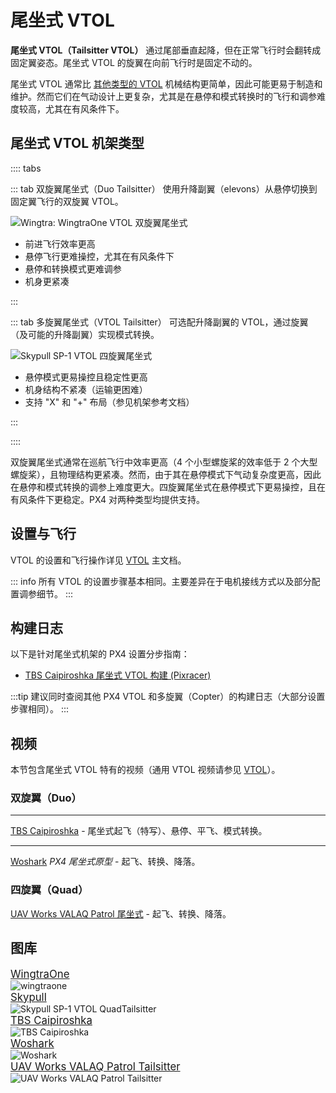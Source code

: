 # 尾坐式 VTOL

**尾坐式 VTOL（Tailsitter VTOL）** 通过尾部垂直起降，但在正常飞行时会翻转成固定翼姿态。尾坐式 VTOL 的旋翼在向前飞行时是固定不动的。

尾坐式 VTOL 通常比 [其他类型的 VTOL](../frames_vtol/index.md) 机械结构更简单，因此可能更易于制造和维护。然而它们在气动设计上更复杂，尤其是在悬停和模式转换时的飞行和调参难度较高，尤其在有风条件下。

## 尾坐式 VTOL 机架类型

:::: tabs

::: tab 双旋翼尾坐式（Duo Tailsitter）
使用升降副翼（elevons）从悬停切换到固定翼飞行的双旋翼 VTOL。

![Wingtra: WingtraOne VTOL 双旋翼尾坐式](../../assets/airframes/vtol/wingtraone/hero.jpg)

- 前进飞行效率更高
- 悬停飞行更难操控，尤其在有风条件下
- 悬停和转换模式更难调参
- 机身更紧凑

:::

::: tab 多旋翼尾坐式（VTOL Tailsitter）
可选配升降副翼的 VTOL，通过旋翼（及可能的升降副翼）实现模式转换。

![Skypull SP-1 VTOL 四旋翼尾坐式](../../assets/airframes/vtol/skypull/skypull_sp1.jpg)

- 悬停模式更易操控且稳定性更高
- 机身结构不紧凑（运输更困难）
- 支持 "X" 和 "+" 布局（参见机架参考文档）

:::

::::

双旋翼尾坐式通常在巡航飞行中效率更高（4 个小型螺旋桨的效率低于 2 个大型螺旋桨），且物理结构更紧凑。然而，由于其在悬停模式下气动复杂度更高，因此在悬停和模式转换的调参上难度更大。四旋翼尾坐式在悬停模式下更易操控，且在有风条件下更稳定。PX4 对两种类型均提供支持。

## 设置与飞行

VTOL 的设置和飞行操作详见 [VTOL](../frames_vtol/index.md) 主文档。

::: info
所有 VTOL 的设置步骤基本相同。主要差异在于电机接线方式以及部分配置调参细节。
:::

## 构建日志

以下是针对尾坐式机架的 PX4 设置分步指南：

- [TBS Caipiroshka 尾坐式 VTOL 构建 (Pixracer)](../frames_vtol/vtol_tailsitter_caipiroshka_pixracer.md)

:::tip
建议同时查阅其他 PX4 VTOL 和多旋翼（Copter）的构建日志（大部分设置步骤相同）。
:::

## 视频

本节包含尾坐式 VTOL 特有的视频（通用 VTOL 视频请参见 [VTOL](../frames_vtol/index.md)）。

### 双旋翼（Duo）

---

[TBS Caipiroshka](../frames_vtol/vtol_tailsitter_caipiroshka_pixracer.md) - 尾坐式起飞（特写）、悬停、平飞、模式转换。

<lite-youtube videoid="acG0aTuf3f8" title="PX4 VTOL - Call for Testpilots"/>

---

[Woshark](http://www.laarlab.cn/#/) _PX4 尾坐式原型_ - 起飞、转换、降落。

<!-- 提供者：slack 用户 xdwgood: https://github.com/PX4/PX4-user_guide/issues/2328#issuecomment-1467234118 -->
<!-- 更新问题：https://github.com/PX4/PX4-user_guide/issues/3007 -->

<lite-youtube videoid="gjHj6YsxcZk" title="PX4 Autopilot Tailsitter"/>

### 四旋翼（Quad）

[UAV Works VALAQ Patrol 尾坐式](https://www.valaqpatrol.com/valaq_patrol_technical_data/) - 起飞、转换、降落。

<lite-youtube videoid="pWt6uoqpPIw" title="UAV Works VALAQ"/>

## 图库

<div class="grid_wrapper three_column">
  <div class="grid_item">
    <div class="grid_item_heading"><big><a href="https://wingtra.com/mapping-drone-wingtraone/">WingtraOne</a></big></div>
    <div class="grid_text">
    <img src="../../assets/airframes/vtol/wingtraone/hero.jpg" title="Wingtra: WingtraOne VTOL Duo Tailsitter" alt="wingtraone" />
    </div>
  </div>
  <div class="grid_item">
    <div class="grid_item_heading"><big><a href="https://www.skypull.technology/">Skypull</a></big></div>
    <div class="grid
_text">
      <img title="Skypull SP-1 VTOL QuadTailsitter" src="../../assets/airframes/vtol/skypull/skypull_sp1.jpg" />
    </div>
  </div>
  <div class="grid_item">
    <div class="grid_item_heading"><big><a href="../frames_vtol/vtol_tailsitter_caipiroshka_pixracer.html">TBS Caipiroshka</a></big></div>
    <div class="grid_text">
      <img title="TBS Caipiroshka" src="../../assets/airframes/vtol/caipiroshka/caipiroshka.jpg" />
    </div>
  </div>
  <div class="grid_item">
    <div class="grid_item_heading"><big><a href="http://uav-cas.ac.cn/WOSHARK/">Woshark</a></big></div>
    <div class="grid_text">
      <img title="Woshark" src="../../assets/airframes/vtol/xdwgood_ax1800/hero.jpg" />
    </div>
  </div>
  <div class="grid_item">
    <div class="grid_item_heading"><big><a href="https://www.valaqpatrol.com/valaq_patrol_technical_data/">UAV Works VALAQ Patrol Tailsitter</a></big></div>
    <div class="grid_text">
      <img title="UAV Works VALAQ Patrol Tailsitter" src="../../assets/airframes/vtol/uav_works_valaq_patrol/hero.jpg" />
    </div>
  </div>
</div>